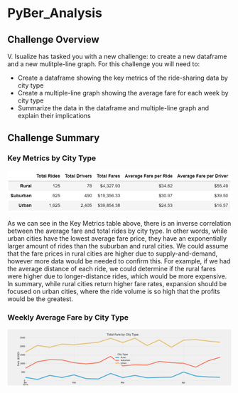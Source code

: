 # PyBer_Analysis

## Challenge Overview
V. Isualize has tasked you with a new challenge: to create a new dataframe and a new mulitple-line graph. For this challenge you will need to:
- Create a dataframe showing the key metrics of the ride-sharing data by city type
- Create a multiple-line graph showing the average fare for each week by city type
- Summarize the data in the dataframe and multiple-line graph and explain their implications

## Challenge Summary

### Key Metrics by City Type
![challenge_summary.png](https://github.com/evanmgoodwin/PyBer_Analysis/blob/master/analysis/challenge_summary.png)

As we can see in the Key Metrics table above, there is an inverse correlation between the average fare and total rides by city type. In other words, while urban cities have the lowest average fare price, they have an exponentially larger amount of rides than the suburban and rural cities. We could assume that the fare prices in rural cities are higher due to supply-and-demand, however more data would be needed to confirm this. For example, if we had the average distance of each ride, we could determine if the rural fares were higher due to longer-distance rides, which would be more expensive. In summary, while rural cities return higher fare rates, expansion should be focused on urban cities, where the ride volume is so high that the profits would be the greatest.

### Weekly Average Fare by City Type
![ChallengeFig.png](https://github.com/evanmgoodwin/PyBer_Analysis/blob/master/analysis/ChallengeFig.png)


